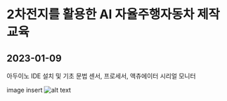 # 2차전지를 활용한 AI 자율주행자동차 제작 교육

## 2023-01-09
아두이노 IDE 설치 및 기초 문법
센서, 프로세서, 액츄에이터
시리얼 모니터

image insert
![alt text](https://upload.wikimedia.org/wikipedia/commons/b/b6/Image_created_with_a_mobile_phone.png)
